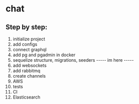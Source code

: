 # chat

## Step by step:
1. initialize project
2. add configs
3. connect graphql
4. add pg and pgadmin in docker
5. sequelize structure, migrations, seeders
----- im here -----
6. add websockets
7. add rabbitmq
8. create channels
9. AWS
10. tests
11. CI
12. Elasticsearch